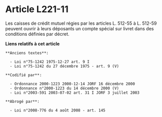 # Article L221-11

Les caisses de crédit mutuel régies par les articles L. 512-55 à L. 512-59 peuvent ouvrir à leurs déposants un compte spécial
sur livret dans des conditions définies par décret.

**Liens relatifs à cet article**

	**Anciens textes**:

	  - Loi n°75-1242 1975-12-27 art. 9 I
	  - Loi n°75-1242 du 27 décembre 1975 - art. 9 (V)

	**Codifié par**:

	  - Ordonnance 2000-1223 2000-12-14 JORF 16 décembre 2000
	  - Ordonnance n°2000-1223 du 14 décembre 2000 (V)
	  - Loi n°2003-591 2003-07-02 art. 31 I JORF 3 juillet 2003

	**Abrogé par**:

	  - Loi n°2008-776 du 4 août 2008 - art. 145
